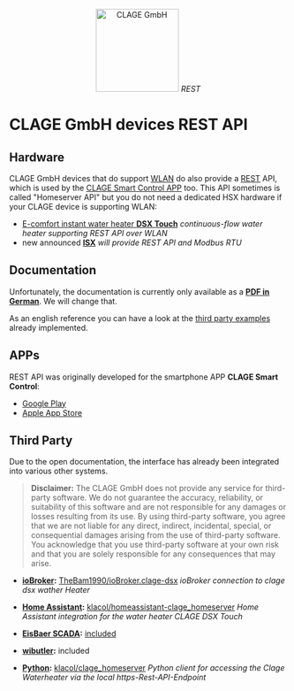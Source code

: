 <p align="center"><img src="https://www.clage.com/assets/gfx/logo.svg" alt="CLAGE GmbH" width="150"> <i>REST</i></p>

# CLAGE GmbH devices REST API

## Hardware

CLAGE GmbH devices that do support [WLAN](https://en.wikipedia.org/wiki/Wireless_LAN) do also provide a [REST](https://en.wikipedia.org/wiki/Representational_state_transfer) API, which is used by the [CLAGE Smart Control APP](https://play.google.com/store/apps/details?id=de.clage.smartcontrol) too.
This API sometimes is called "Homeserver API" but you do not need a dedicated HSX hardware if your CLAGE device is supporting WLAN:

* [E-comfort instant water heater
**DSX Touch**](https://www.clage.com/en/products/e-comfort-instant-water-heaters/DSX-Touch) *continuous-flow water heater supporting REST API over WLAN*
* new announced [**ISX**](https://www.haustechnikdialog.de/News/27889/Neue-E-Durchlauferhitzer-auf-der-ISH-2023) *will provide REST API and Modbus RTU*

## Documentation

Unfortunately, the documentation is currently only available as a **[PDF in German](doc/CLAGE_HomeServer_API_v1.3.4.pdf)**. We will change that.

As an english reference you can have a look at the [third party examples](#third-party) already implemented.

## APPs

REST API was originally developed for the smartphone APP **CLAGE Smart Control**:

* [Google Play](https://play.google.com/store/apps/details?id=de.clage.smartcontrol)
* [Apple App Store](https://apps.apple.com/de/app/clage-smart-control/id1212749880)

## Third Party

Due to the open documentation, the interface has already been integrated into various other systems.

> **Disclaimer:** The CLAGE GmbH does not provide any service for third-party software.
We do not guarantee the accuracy, reliability, or suitability of this software and are not responsible for any damages or losses resulting from its use.
By using third-party software, you agree that we are not liable for any direct, indirect, incidental, special, or consequential damages arising from the use of third-party software.
You acknowledge that you use third-party software at your own risk and that you are solely responsible for any consequences that may arise.

* **[ioBroker](https://www.iobroker.net/):** [TheBam1990/ioBroker.clage-dsx](https://github.com/TheBam1990/ioBroker.clage-dsx) *ioBroker connection to clage dsx wather Heater*

* **[Home Assistant](https://www.home-assistant.io/):** [klacol/homeassistant-clage_homeserver](https://github.com/klacol/homeassistant-clage_homeserver) *Home Assistant integration for the water heater CLAGE DSX Touch*

* **[EisBaer SCADA](https://www.busbaer.de/en):** [included](https://www.busbaer.de/de/news?story=269882)

* **[wibutler](https://dbt-platform.com):** included

* **[Python](https://www.python.org/):** [klacol/clage_homeserver](https://github.com/klacol/clage_homeserver) *Python client for accessing the Clage Waterheater via the local https-Rest-API-Endpoint*
